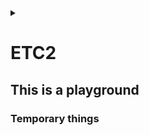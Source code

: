 <link rel="stylesheet" type="text/css" href="/css/header.css">
<link rel="stylesheet" type="text/css" href="/css/bootstrap/5.3.0-alpha1/bootstrap.css">
<div class="sticky-top bg-white pt-1 pb-2" id="header-div-max"></div>
<details id="display-none"><summary></summary>
  <script src="/js/header.js" defer="defer"></script>
  <script src="/js/table/numbering.js" defer="defer"></script>
  <script src="/js/bootstrap/5.3.0-alpha1/bootstrap.bundle.js" defer="defer"></script>
</details>

# ETC2

## This is a playground

### Temporary things

<!--
openldap 은 sha256 을 지원하여 gitlab ldap 설정 중 password 를 sha256 으로 해싱하여 넣을 수 있다.

echo -n 'password' | openssl dgst -sha256

vi /etc/gitlab/gitlab.rb
gitlab_rails['ldap_servers']
  main:
    password: '' # 아까 나온 해시값

sudo gitlab-ctl restart
-->

<!--
SSL 인증서 .jks로 변환

.jks란 java key store의 약자로서 자바 언어에서 사용되는 보안 인증서

# 1. .crt 및 .key 를 조합하여 jenkins.pfx 만들기
# export password 입력 필요!
openssl pkcs12 -export -in <crt인증서 경로>.crt -inkey <private키 경로>.key -out jenkins.pfx

# .pfx 에 포함된 인증서 확인 
openssl pkcs12 -info -in jenkins.pfx

# 2. 위에서 생성한 jenkin.pfx를  .jks 로 변환
keytool -importkeystore -srckeystore jenkins.pfx -srcstoretype pkcs12 -destkeystore jenkins.jks -deststoretype jks

# 3. jenkins 전용 폴더 생성 후 jks 파일 이동
mkdir -p /etc/jenkins
cp jenkins.jks /etc/jenkins/

# 4. key와 폴더 권한 변경
chown -R jenkins: /etc/jenkins
chmod 700 /etc/jenkins
chmod 600 /etc/jenkins/jenkins.jks
-->

<!--
젠킨스 ssl 인증서 config 파일 설정

# 1. war 실행시 옵션 추가 (사용자 root 여야 443 가능)
sudo vi /etc/systemd/system/jenkins.service

ExecStart=java -jar /app/jenkins/jenkins.war --httpsRedirectHttp --httpPort=80 --httpsPort=443 --httpsKeyStore=${jks 파일 위치} --httpsKeyStorePassword=${jps 파일 비밀번호}

User=root
Group=root

# 2. 젠킨스 재실행
sudo systemctl daemon-reload
sudo systemctl restart jenkins
netstat -anp | grep LISTEN | grep 443
-->

<!--
systemctl 에 다운시 복구 설정

vi /etc/systemd/system/${service name}.service
[Service]
Restart=always
RestartSec=60
StartLimitInterval=0
StartLimitBurst=3

sudo systemctl daemon-reload

# for detail : man systemd.service
-->

<!--
systemctl configurations

[Service] # section
Type=simple # simple=프로세스 실행, forking=부모 프로세스 종료되고 자식 프로세스 실행, oneshot=한 번 실행되고 종료, dbus=D-Bus 서비스 실행, notify=시작되면 다른 프로세스에 알림 전송
ExecStart= # 서비스 기동 명령어 또는 스크립트 지정
ExecStop= # 서비스 종료 명령어 또는 스크립트 지정
WorkingDirectory= # 서비스가 실행될 디렉토리 지정
User= # 실행할 사용자
Group= # 실행할 그룹
Restart= # 서비스 종료시 재시작 여부, no, always, on-success, on-failure, on-abornal, on-abort, on-watchdog
RestartSec= # 재시간 간격
StartLimitInterval= # 재시작 제한 시간
StartLimitBurst= # 재시작 제한 횟수
Environment= # 서비스 실행시 환경 변수
# 리소스: LimitCPU, LimitFSIZE, LimitDATA, LimitCORE 등..

-->

<!--
git remote 브랜치를 특정 tag 로 강제 이동시키기 (for force deploy)

git checkout origin/${branch name} -b ${branch name}
git fetch --all --tags
git tag
git reset --hard tags/${tag name}
curl -X DELETE "${gitlab url}/api/v4/projects/${project name}/repository/${branch name}" -H "PRIVATE-TOKEN: ${token}" # project name =  URL-encoded path 로 해야하고 이건 / 를 %2F 로 파싱한거임
git push ${branch name}

-->

<!--
hard link, symbolic link

hard link: ln ${linking target file} ${link file}

symbolic link: ln -s ${linking target file} ${link file}

original file, hard link -> inode1 -> original data
symbolic link -> inode2 -> original file -> inode1 -> original data

inode: 파일의 소유권, 허가권, 파일종류 등의 정보와 해당파일의 실제 데이터가 어디있는지 주소정보
inode block: inode가 모여있는 디스크 공간
data block: 실제 데이터가 저장되어있는 디스크 공간

--test--
mkdir ~/play/link
cd ~/play/link
echo hahahoho > originalfile
ln originalfile hardlink
ln -s originalfile symboliclink

ls -ial
cat hardlink
cat symboliclink

mv original ../
ls -ial

mv ../original ./
ls -ial
-->

<!--
redirect 와 forward 비교

redirect:
client 에게 새로운 url 로 이동하라고 요청
server -> client 에게 3xx(301, 302, 307)을 반환해서 redirect 알림
client 는 새로운 url 로 리퀘스트 수행
client 의 브라우저에서는 redirect 된 주소로 나옴

forward:
server 가 새로운 url 로 가서 직접 처리
client 에서는 이전 요청과 동일한 요청에서 처리된 것으로 생각
server 가 자체적으로 처리하므로 client 는 어떻게 되었는지 모름
client 의 브라우저에서는 최초 url 과 동일한 주소로 나옴
-->

<!--
gitlab 에서 권장하는 ldap 정보 숨기는 방법

gitlab-rake gitlab:ldap:secret:edit EDITOR=vi 명령어를 이용하여 정보 관리
이러면 gitlab.rb 에선 정보를 제거할 수 있음

main:
  password: ''
  bind_dn: ''
-->

<!--
linux hash 명령어

sha256 = echo -n 'string' | openssl dgst -sha256
md5 = echo -n 'string' | md5sum
ntlm = echo -n 'string' | iconv -t utf16le | openssl dgst -md4
aes = echo -n 'string' | openssl enc -aes-256-cbc -pass pass: -e -base64

-->

<!--
linux os type 확인

cat /etc/*release
getconf LONG_BIT # linux os bit 확인
-->

<!--
linux bash 특정 문자열 포함 여부 파악하기

if [[ "ab de ssdf" =~ "ss" ]]; then
  echo "true"
else
  echo "false"
fi
-->

<!--
bash script boolean check

if [ "$variable" = true ]; then # or if [ "$variable" != true ]; then
  echo "true"
else
  echo "false"
fi
-->

<!--
java 에서 super = 부모를 의미함

super.a = 부모의 멤버 변수 a
this.a = 자식의 멤버 변수 a

super() 를 사용하는 이유는 기본적으로 java 는 자식 생성자가 호출될 때 super() 를 컴파일러가 자동으로 삽입함, 하지만 기본 생성자(파라미터가 없는 생성자)가 없는 경우엔 super() 를 넣어주지 않아서 별도 처리를 해주어야함
이땐 super(파라미터 값) 이런식으로 해주어야한다.

-->

<!--
java 버전에 따른 https protocol 버전

java 5 ~ 7 은 TLSv1.0 or SSLv3
Java 8 ~ 16 은 TLSv1.2

Java 5 ~ 7 에서 Java 8 ~ 16 과 https 통신하려면 -Dhttps.protocols=TLSv1.2 를 설정해주어야함

-->

<!--
nginx data size

http {
  client_header_buffer_size 1k; # default: 1k - 클라이언트로부터 수신한 헤더 크기, 헤더 크기를 넘기면 연결이 종료될 수 있음
  client_body_buffer_size 1m; # default: 16k or 8k - 클라이언트로부터 수신한 body 데이터의 버퍼 크기로 메모리 사용량 조절
  client_max_body_size 100m; # default: 1m - 클라이언트로부터 전송되는 요청의 최대 body 크기를 조절
}
-->

<!--
windows memory 사용하지 않는데 점유중일때

1. windows key + R
2. mdsched.exe + enter
3. restart now (recommended)
4. F1
5. move arrow to down & select Extended
6. F10 
7. memo error report
8. Esc (to restart)
-->

<!--
모니터 보호기 무력화

import java.awt.MouseInfo;
import java.awt.PointerInfo;
import java.awt.Robot;

public class Nwl {
  public static void main(String[] args) throws Exception {
    System.out.println("Running...");

    PointerInfo pointerInfo = null;
    Robot robot = new Robot();

    boolean isPending = false;
    while (true) {
      try {
        pointerInfo = MouseInfo.getPointerInfo();
        robot.mouseMove(pointerInfo.getLocation().x, pointerInfo.getLocation().y);

        if (isPending) {
          System.out.println("Restore...");
        }
        isPending = false;
      } catch (Throwable t) {
        if (!isPending) {
          System.out.println("Pending...");
        }
        isPending = true;
      }
      Thread.sleep((5 * 60 * 1000) - 10);
    }
  }
}
-->

<!--
git log 원하는 날짜기간동안 조회

git log --stat --oneline --after="xxxx-xx-xx" --before="xxxx-xx-xx" --pretty=format:"%cd - %s"

git log 주요 옵션
-p: 각 커밋에 적용된 패치를 보여준다.
--stat: 각 커밋에서 수정된 파일의 통계정보를 보여준다.
--shortstat: --stat 명령의 결과 중에서 수정한 파일, 추가된 라인, 삭제된 라인만 보여준다.
--name-only: 커밋 정보중에서 수정된 파일의 목록만 보여준다.
--name-status: 수정된 파일의 목록을 보여줄 뿐만 아니라 파일을 추가한 것인지, 수정한 것인지, 삭제한 것인지도 보여준다.
--abbrev-commit: 40자 짜리 SHA-1 체크섬을 전부 보여주는 것이 아니라 처음 몇 자만 보여준다.
--relative-date: 정확한 시간을 보여주는 것이 아니라 “2 weeks ago” 처럼 상대적인 형식으로 보여준다.
--graph: 브랜치와 머지 히스토리 정보까지 아스키 그래프로 보여준다.
--pretty: 지정한 형식으로 보여준다. 이 옵션에는 oneline, short, full, fuller, format이 있다. format은 원하는 형식으로 출력하고자 할 때 사용한다.
--oneline: --pretty=oneline --abbrev-commit 두 옵션을 함께 사용한 것과 같다.

format 옵션
%H - 커밋 해시
%h - 짧은 길이 커밋 해시
%T - 트리 해시
%t - 짧은 길이 트리 해시
%P - 부모 해시
%p - 짧은 길이 부모 해시
%an - 저자 이름
%ae - 저자 메일
%ad - 저자 시각 (형식은 –-date=옵션 참고)
%ar - 저자 상대적 시각
%cn - 커미터 이름
%ce - 커미터 메일
%cd - 커미터 시각
%cr - 커미터 상대적 시각
%s - 요약

-->

<!--
gitlab timezone 변경

vi /etc/gitlab/gitlab.rb
gitlab_rails['time_zone']='Asia/Seoul' # 로 변경(기존엔 UTC 임)

gitlab-ctl reconfigure
-->

<!--
eclipse 에서 gradle 프로젝트에서 다른 프로젝트 참조하기

1. 참조하는 프로젝트 우클릭 -> Properties 선택
2. 왼쪽 트리 메뉴 Java Build Path 선택
3. Project 탭 선택 -> Add... 버튼 클릭 -> 참조 당하는 프로젝트 선택 -> OK 선택
4. Order and Export 탭 선택 -> 참조 당하는 프로젝트 선택 -> Top -> Apply -> Apply and Close 버튼 선택
-->

<!--
git 기간별 변경된 파일 이력 엑셀로 출력

#! /bin/bash

if [ $# -ne 2 ]; then
  echo "wrong command line."
  echo "usage) $0 2023-08-09 2023-08-11"
  exit 1;
fi
echo "========== 로그 수집 시작 =========="

start_date=$1
end_date=$2
excel_file="$(echo $start_date | cut -c 6-7)$(echo $start_date | cut -c 9-10)-$(echo $end_date | cut -c 6-7)$(echo $end_date | cut -c 9-10)"
echo "Project Name,Commit Date,Source Path,File Name" > $excel_file.csv
for original_project_name in $(ls -d */); do
  project_name=$(echo ${original_project_name%%/});
  project_name=$(echo ${project_name/\//});
  pushd $project_name
    git pull
    for line in $(git log --oneline --name-only --after="$start_date" --before="$end_date" --pretty=format:%cd --date=format:'%Y-%m-%d'); do
      if [[ $line =~ ^[0-9]{4}\-(0[1-9]|1[012])\-(0[1-9]|[12][0-9]|3[01])$ ]];
      then
        cur_date=$line
      else
        modified_file=$(echo ${line/*\//})
        modified_file=$(echo ${modified_file/\.*/})
        echo "$project_name,$cur_date,$line,$modified_file" >> ../$excel_file.csv;
      fi
    done
  popd
done

echo "========== 로그 수집 종료 =========="
-->

<!--
excel 에서 row, column 구분자

excel 에 넣을때 그냥 echo "문자열" > aa.csv 하면 한 셀에 쏵 들어간다
이때 row 는 \n 단위로 끊어져서 들어가고
column 은 ,(콤마) 단위로 끊어져서 들어간다.
-->

<!--
bash shell split by token

IN="bla@some.com;john@home.com"
arrIN=(${IN//;/ })
echo ${arrIN[1]}                  # Output: john@home.com
-->

<!--
bash shell official description

https://www.gnu.org/software/bash/manual/html_node/index.html#SEC_Contents
-->

<!--
linux 폴더 내 모든 파일 조회

#!/bin/bash
for file in 경로/*
do
        if [ -d $file ]
        then
                echo "$file is directory"
        elif [ -f $file ]
        then
                echo "$file is file"
        fi
done
-->

<!--
CORS(Cross-Origin Resource Sharing) 문제

a 도메인에서 b 도메인의 서비스를 호출할 때 b 도메인의 서비스에서 기본적으로 보안 정책상으로 막는걸 해제하는 것

a 도메인에서 b 도메인으로 보낼 때 절차는 아래와 같음
1. a -> b 로 preflight 를 날린다. (preflight 는 a 가 b 에게 요청을 보내면 처리해줄 것인지 물어보는 것과 유사함)
2. 실제 데이터를 a -> b 로 전송

기본적으로 외부 도메인에서 타고들어올땐 서비스에서 막게끔 되어있다.
이를 허용하려면 cors 를 추가해주어야한다.

이는 java spring boot 기준으로는 WebMvcConfigurer 인터페이스를 개발하여 addCorsMappings(CorsRegistry registry) 함수를 override 한다.
그리고 아래와 같이 설정한다.
```
@Override
public void addCorsMappings(CorsRegistry registry) {
  registry.addMapping("/**")
    .allowedMethods("*")
    .allowedOriginPatterns("*")
    .allowedHeaders("*")
    .allowedCredentials(true)
    .exposedHeaders("Content-Disposition"); // for exbuilder
}

```

이때 1번 과정에서는 http method 를 OPTIONS 로 보내게 된다. 즉, b 서비스에서는 OPTIONS 가 왔을때 200 status 를 보내주어야 preflight 를 pass 할 수 있음

string boot 기준으로 interceptor 에서 request.getMethod().equals("OPTIONS") 일때 return true; 와 같이 주어 preflight 를 pass 시킨다.

-->

<!--
gitlab ssl 적용
# 제일 중요한 점은 적용하는 인증서 파일(${dns name}.crt) 에 server, intermediate, root 인증서가 한 파일에 모두 들어가있어야한다.
# 그리고 순서가 반드시 맨위 server, 그 다음 intermediate 1, 그 다음 intermediate 2, 그 다음 root 이렇게 구성이 되어있어야 chain 을 물어서 인증이 된다.
# 여러 인증서를 하나의 인증서로 만드는 방법은 cat 같은걸로 >> 리다이렉션을 통해 넣고, 인증서마다 엔터가 잘 안들어가있으면 넣어주어야한다.
# 이렇게 만들어진 인증서는 아래 '도움이 되는 도구' 를 이용하여 조회함으로써 확인할 수 있다.

mkdir -p /etc/gitlab/ssl
cp ${dns name}.crt ${dns name}.key /etc/gitlab/ssl/
cp password.txt /etc/gitlab/ssl/

vi /etc/gitlab/gitlab.rb

external_url "https://${dns name}"
letsencrypt['enable'] = false
nginx['ssl_password_file'] = '/etc/gitlab/ssl/password.txt'
nginx['enable'] = true
nginx['redirect_http_to_https'] = true

gitlab-ctl reconfigure
gitlab-ctl restart

도움이 되는 도구
echo | /opt/gitlab/embedded/bin/openssl s_client -connect HOSTNAME:port # 서버의 인증서 조회
/opt/gitlab/embedded/bin/openssl x509 -in /path/to/certificate.crt -text -noout # 특정 인증서의 정보 확인
echo | /opt/gitlab/embedded/bin/openssl s_client -connect HOSTNAME:port | /opt/gitlab/embedded/bin/openssl x509 -text -noout # 특정 서버의 인증서 정보 확인
-->

<!--
sts 에서 https 에 연결시 git: authentication not supported 라는 에러와 함께 git 관련 아무 작업이 되지 않을 때

Window -> Preferences -> Version Control -> Git -> Configuration 에 http.sslVerify = false 를 넣어준다.
-->

<!--
svn command 명령어

svn checkout svn://${URI} ${repo dir name} # 소스코드 최초로 받기

svn import ${repo dir name} svn://${URI} # 아무것도 들어있지 않은 원격 저장소에 최초 파일 업로드

svn export svn://${URI} # 메타데이터 빼고 순수 파일들만 내려받기

svn update # 최신 버전 내려받기

svn add ${file name} # 파일 등록

svn commit -m "${message}" # 서버로 전송

svn status ${file name} # 파일 상태 확인

svn diff -r 1 # 현재 작업중인 프로젝트와 리비전 1과 비교 확인
svn diff -r 1:2 # 비교 확인
svn diff -r 1 ${file name} # 리비전 1과 현재 file 의 비교 확인

svn log # 로그 확인
svn log -r 1 # 리비전 1의 로그 보기

svn mkdir ${new dir} # 새로운 디렉토리 생성

svn delete ${file / dir name} # 파일 또는 폴터 삭제

svn move ${file name} ${directory} # 파일 이동

svn rename ${old file name} ${new file name} # 파일명 변경

svn switch --relocate ${old url} ${new url} # 소스 서버 변경
-->

<!--
yum 기본적인 개발 도구 설치

yum groupinstall "Development Tools" // basic
yum groupinstall "Additional Development" // extension
-->

<!--
npm install ${모듈} 하는 중 permission 이나 install 에러가 발생하는 경우
보통 root 로 실행하는 것을 많이 막아둔 selinux 에서 종종 발생한다.

경험한 경우로는 internal/modules/cjs/loader.js:905 에서 throw err; 에러가 발생하여 node-sass 가 설치가 안되고 있었음

인터넷에서는 아래와 같은 에러가 발생하여 설정해주었다고한다.
```
EACCESS: permission denied
npm ERR! spawn ENOENT
npm ERR! code ELIFECYCLE
sh: 1: node: Permission denied
```

--unsafe-perm 옵션을 넣어준다.
또는 npm config set unsafe-perm true
또는 .npmrc 에 unsafe-perm=true 를 넣어주어도 된다고한다.
-->

<!--
npm init example

npm run install:dev --unsafe-perm --no-audit --verbose --sass-binary-path= --registry http://nexus.com/repo/
-->

<!--
jenkins 원격 실행 jenkins remote

job 조회(GET)
${jenkins}/job/${job name}/api/json --user ${id}:${token}

job 빌드(POST)
${jenkins}/job/${job name}/build --user ${id}:${token}

job 빌드 with 파라미터(POST)
${jenkins}/job/${job name}/buildWithParameters --data param1=value1 --data param2=value2 --user ${id}:${token}

job 빌드 결과 조회(GET)
${jenkins}/job/${job name}/${build number}/api/json --user ${id}:${token}

job 마지막 빌드 결과 조회(GET)
${jenkins}/job/${job name}/lastStableBuild/api/json --user ${id}:${token}
-->

<!--
oracle error

ORA-12518: TSN:리스너는 클라이언트 연결을 처리할 수 없습니다.
 -> dbms 리스너가 고장난 것으로 메모리 부족, 세션 부족 등과 같은 문제를 의심해 볼 수 있다.
-->

<!--
java jvm heap option

-Xms1024m = 최소 jvm heap size
-Xmx1024m = 최대 jvm heap size
-XX:InitialRAMPercentage=70.0 = 초기화하는 jvm heap size 비율
-XX:MinRAMPercentage=70.0 = 200m 미만의 메모리에서 최대 jvm heap size 비율
-XX:MaxRAMPercentage=70.0 = 200m 이상의 메모리에서 최대 jvm heap size 비율
-->

<!--
kubernetes anti affinity 한 노드에 pod 가 몰리지 않게 하기
-->

<!--
java process provisioning tool

arthas
-->

<!--
container iamge 관련 /var/lib/containers/storage 가 찰 때

/etc/containers/storage.conf 에 graphroot 항목으로 인해 쌓이는 것으로 해당 경로를 다른 곳으로 설정

rootless 계정들도 설정할 수 있으니 해당 conf 파일을 살펴 볼 것
-->

<!--
gitlab log directory

/etc/gitlab/gitlab.rb 에서 log_directory 로 검색해서 나오는 것들을 바꿔주면됨
-->

<!--
gitlab log rotate

/etc/gitlab/gitlab.rb 에서 logging['logrotate_dateformat']="-%Y-%m-%d" 와 같이 설정할 수 있음
-->

<!--
linux container log 에서 /lib/ld-musl-x86_64.so.1: RELRO protection failed: Permission denied 발생시

SElinux 가 설정되어있을 수 있음
/etc/selinux/config # RHEL/CentOS 8
/etc/sysconfig/selinux # RHEL/CentOS 7 이전
에서

SELINUX=disabled # 하고

reboot
-->

<!--
selinux 설정 확인

sestatus
-->

<!--
catalina.sh 로 실행시 java.lang.NoSuchFieldError: INCLUDE_ALL 에러 발생하는 경우

library 가 충돌된 경우가 많음으로 아래와 같이 library 를 확인한다.
/${project root}/WEB-INF/lib 에 가서
버전이 없는거랑 있는게 동시에 존재하는지 확인해보고 존재하면 버전이 없는게 안들어가게끔 설정한다.

ex) ls | grep jersey 했을 때
jersey-client.jar
jersey-client-2.22.1.jar 

이렇게 2개가 나오면 버전이 없는 jersey-client.jar 가 빌드시 포함안되도록 빼도록 한다.
-->

<!--
vi 가 없는 환경에서 multiline 으로 파일 생성 및 추가하는 방법

# create
cat > ${파일명} << EOL
line 1
line 2
line 3
line 4
line 5
EOL

# append
cat >> ${파일명} << EOL
line 6
line 7
line 8
line 9
line 10
EOL
-->

<!--
kubernetes 에서 container 가 graceful 하게 죽지 않을 때
아래와 같이 preStop, terminationGracePeriodSeconds 설정을 확인한다.

preStop 은 k8s 에 api 로 terminate 명령이 내려오면 pod 의 port 와 네트워크부터 차단하는데, 그전에 terminate 명령이 들어오자마자 실행하는 단계라고 보면된다.

terminationGracePeriodSeconds 는 파드가 graceful 하게 죽을때 까지 기다리는 시간으로 저 시간을 초과하면 pc 를 강제 전원 off 하듯 pod 를 삭제시켜버린다.
즉, 이 시간전에 graceful 하게 끝나야 안전하게 종료되고, 저 시간을 초과하면 client 측에서는 503 을 return 받을 수 있다.

apiVersion: apps/v1
kind: Deployment
spec:
  template:
    spec:
      containers:
      - image: ${image name}
        imagePullPolicy: IfNotPresent
        lifecycle:
          preStop:
            exec:
              command: ["/bin/bash", "-c", "kill `ps -ef | grep java | grep -v grep | awk '{print $1}'`"]
      terminationGracePeriodSeconds: 300
-->

<!--
private network 에서 ocp 리파지토리 연결할 때

/etc/yum.repos.d/ 하위에 redhat.repo 가 있을것이다.
그거를 옮기고
거기에 물린 /etc/pki/entitlement 하위에 파일들을 넣어주면

redhat 에서 제공한 repo 를 물고 사용할 수 있다

-->

<!--
linux zip 압축하기

zip -r dir.zip dir # normal

unzip dir.zip
-->

<!--
linux kill 명령어

kill 은 프로세스에 시그널에 보내는 명령어로 signal 을 받은 프로세스의 기본 동작이 종료이기 때문에 kill 이라고 이름 지어졌다.
signal 은 software interrupt 의 일종으로 어떤 이벤트가 발생했음을 프로세스에게 알려주는 매커니즘이다.

`kill -l` 명령어를 수행하면 보낼 수 있는 시그널을 확인할 수 있다.
kill 명령어는 `kill -${시그널 숫자} ${PID}` 또는 `kill -${SIG 를 제외한 시그널 명} ${PID}` 로 수행할 수 있다.

kill 명령어의 default signal 은 15(SIGTERM) 이며, 종료하라는 의미의 시그널을 전송한다.

타겟이 되는 프로그램은 개발자에 의해 signal handler 를 등록하여 signal 을 수신했을 때 동작해야하는 프로세스를 구축할 수 있다.

별도의 signal handler 를 작성하지 않으면 기본 동작을 수행하는데, 이는 term: 프로세스 종료, ign: 시그널 무시, core: 프로세스 종료하며 core dump 생성, stop: 프로세스 정지, cont: 중지된 프로세스 재시작 등이 있다.

-->

<!--
git tag pull

git checkout dev
git fetch --tags -f
git pull
git checkout tags/${tag 명}
-->

<!--
gitlab data 경로

default: /var/opt/gitlab

gitlab log 경로

default: /var/log/gitlab
-->

<!--
jenkins war log path

nohup java -jar /home/ubuntu/jenkins.war >> /home/log/jenkins/$(date +\%Y\%m\%d)-$(date +\%H\%M).log 2>&1 &
-->

<!--
gradle refresh 중 Synchronize Gradle Projects with workspace failed
해서 지우고 다시 깔았는데 Could not resolve all dependencies for configuration ':detachedConfiguration40' 와 같은 에러 발생시

캐싱된 라이브러리가 충돌난 것으로 제거해준다.
라이브러리는 오류 메시지중에 있다.
예로는 C:\Users\PC계정\.gradle\caches\modules-2\metadata-2.97\descriptors\라이브러리명\패키지
등이 있으면 라이브러리명으로 가서 패키지를 제거한 다음 refresh gradle 하면된다.

-->

<!--
container image 충돌나서 Error: checking if image "hash111" is dangling: locating item named "manifest" for image with ID "hash222" (consider removing the image to resolve the issue): file does not exist

conatiners 경로에가서 꼬인 이미지를 podman(docker) rmi -f hash 명령어로 제거한다.
-->

<!--
ls 특정 파일 출력하지 않을때

ls --ignore=*.sh 과 같이 패턴 입력
-->

<!--
위 컨테이너 이미지를 모두 제거할 땐 아래 script 나 명령어를 수행한다.

####################### script file
#! /bin/bash

images=$(ls --ignore=*.* | xargs)
for image in $images; do 
  echo $image; 
done

####################### command line
for image in $(ls --ignore=*.* | xargs); do echo $image; done
-->